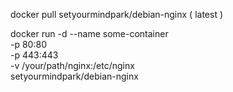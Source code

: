 docker pull setyourmindpark/debian-nginx ( latest )  

docker run -d --name some-container \
-p 80:80 \
-p 443:443 \
-v /your/path/nginx:/etc/nginx \
setyourmindpark/debian-nginx
